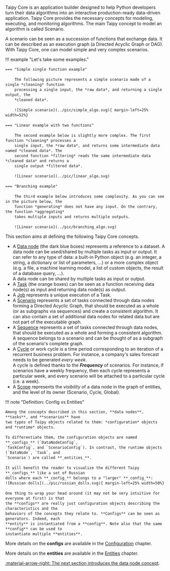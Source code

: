 Taipy Core is an application builder designed to help Python developers turn their data algorithms
into an interactive production-ready data-driven application. Taipy Core provides the necessary
concepts for modeling, executing, and monitoring algorithms. The main Taipy concept to model an
algorithm is called Scenario.

A scenario can be seen as a succession of functions that exchange data. It can be described as an
execution graph (a Directed Acyclic Graph or DAG). With Taipy Core, one can model simple and very
complex scenarios.

!!! example "Let's take some examples."

    === "Simple single function example"

        The following picture represents a simple scenario made of a single *cleaning* function
        processing a single input, the *raw data*, and returning a single output, the
        *cleaned data*.

        ![Simple scenario](../pic/simple_algo.svg){ margin-left=25% width=52%}

    === "Linear example with two functions"

        The second example below is slightly more complex. The first function *cleaning* processes a
        single input, the *raw data*, and returns some intermediate data named *cleaned data*. The
        second function *filtering* reads the same intermediate data *cleaned data* and returns a
        single output *filtered data*.

        ![Linear scenario](../pic/linear_algo.svg)

    === "Branching example"

        The third example below introduces some complexity. As you can see in the picture below, the
        function *generating* does not have any input. On the contrary, the function *aggregating*
        takes multiple inputs and returns multiple outputs.

        ![Linear scenario](../pic/branching_algo.svg)

This section aims at defining the following Taipy Core concepts.

- A [Data node](data-node.md) (the dark blue boxes) represents a reference to a dataset. A data node
  can be used/shared by multiple tasks as input or output. It can refer to any type of data: a
  built-in Python object (e.g. an integer, a string, a dictionary or list of parameters, ...) or a
  more complex object (e.g. a file, a machine learning model, a list of custom objects, the result
  of a database query, ...).<br/>
  A data node can be shared by multiple tasks as input or output.
- A [Task](task.md) (the orange boxes) can be seen as a function receiving data node(s) as input and
  returning data node(s) as output.
- A [Job](job.md) represents a unique execution of a Task.
- A [Scenario](scenario.md) represents a set of tasks connected through data nodes forming a
  Directed Acyclic Graph, that should be executed as a whole (or as subgraphs via sequences) and
  create a consistent algorithm. It can also contain a set of additional data nodes for related data
  but are not part of the executable graph.
- A [Sequence](sequence.md) represents a set of tasks connected through data nodes, that should be
  executed as a whole and forming a consistent algorithm. A sequence belongs to a scenario and can
  be thought of as a subgraph of the scenario's complete graph.
- A [Cycle](cycle.md) or work cycle is a time period corresponding to an iteration of a recurrent
  business problem. For instance, a company's sales forecast needs to be generated
  *every week*.<br/>
  A cycle is defined thanks to the **_Frequency_** of scenarios. For instance, if scenarios have a
  weekly frequency, then each cycle represents a particular week, and every scenario will be
  attached to a particular cycle (i.e. a week).
- A [Scope](scope.md) represents the *visibility* of a data node in the graph of entities, and the
  level of its owner (Scenario, Cycle, Global).

!!! note "Definition: Config vs Entities"

    Among the concepts described in this section, **data nodes**, **tasks**, and **scenarios** have
    two types of Taipy objects related to them: *configuration* objects and *runtime* objects.

    To differentiate them, the configuration objects are named **_configs_** (`DataNodeConfig`,
    `TaskConfig`, and `ScenarioConfig`). In contrast, the runtime objects (`DataNode`, `Task`, and
    `Scenario`) are called **_entities_**.

    It will benefit the reader to visualize the different Taipy **_configs_** like a set of Russian
    dolls where each **_config_** belongs to a "larger" **_config_**:
    ![Russian dolls](../pic/russian_dolls.svg){ margin-left=25% width=50%}

    One thing to wrap your head around (it may not be very intuitive for everyone at first) is that
    the **configs** are really just configuration objects describing the characteristics and the
    behaviors of the concepts they relate to. **Configs** can be seen as generators. Indeed, each
    **entity** is instantiated from a **config**. Note also that the same **config** can be used to
    instantiate multiple **entities**.

More details on the **configs** are available in the [Configuration](../config/index.md) chapter.

More details on the **entities** are available in the [Entities](../entities/index.md) chapter.

[:material-arrow-right: The next section introduces the data node concept](data-node.md).
